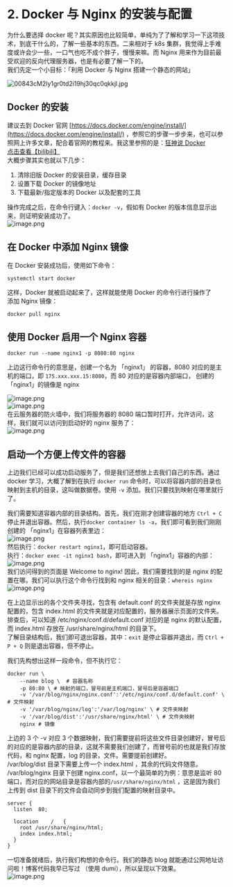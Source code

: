 # 2. Docker 与 Nginx 的安装与配置

为什么要选择 docker 呢？其实原因也比较简单，单纯为了了解和学习一下这项技术，到底干什么的，了解一些基本的东西。二来相对于 k8s 集群，我觉得上手难度或许会少一些，一口气也吃不成个胖子，慢慢来嘛。而 Nginx 用来作为目前最受欢迎的反向代理服务器，也是有必要了解一下的。<br />我们先定一个小目标：「利用 Docker 与 Nginx 搭建一个静态的网站」

![00843cM2ly1gr0td2i19hj30qc0qkkjl.jpg](https://cdn.nlark.com/yuque/0/2022/jpeg/283876/1644891756042-9ea5b756-f3d2-4bb6-9933-608ecbd6ceb2.jpeg#clientId=u4b93d9e9-dc6d-4&crop=0&crop=0&crop=1&crop=1&from=paste&height=473&id=ue41efd4d&margin=%5Bobject%20Object%5D&name=00843cM2ly1gr0td2i19hj30qc0qkkjl.jpg&originHeight=956&originWidth=948&originalType=binary&ratio=1&rotation=0&showTitle=false&size=167612&status=done&style=none&taskId=ue92d502a-aa58-46ad-90a9-e82cef64b32&title=&width=469)

## Docker 的安装

建议去到 Docker 官网 [https://docs.docker.com/engine/install/](https://docs.docker.com/engine/install/) ，参照它的步骤一步步来，也可以参照网上许多文章，配合着官网的教程来。我这里参照的是：[狂神说 Docker](https://www.bilibili.com/video/BV1og4y1q7M4?spm_id_from=333.999.0.0)<br />[点击查看【bilibili】](https://player.bilibili.com/player.html?bvid=BV1og4y1q7M4)<br />大概步骤其实也就以下几步：

1.  清除旧版 Docker 的安装目录，缓存目录
1.  设置下载 Docker 的镜像地址
1.  下载最新/指定版本的 Docker 以及配套的工具

操作完成之后，在命令行键入：`docker -v`，假如有 Docker 的版本信息显示出来，则证明安装成功了。<br />![image.png](https://cdn.nlark.com/yuque/0/2022/png/283876/1644894921353-631290b9-bb96-4d11-8a0a-268e96e70f1c.png#clientId=u4b93d9e9-dc6d-4&crop=0&crop=0&crop=1&crop=1&from=paste&height=104&id=u20619332&margin=%5Bobject%20Object%5D&name=image.png&originHeight=104&originWidth=351&originalType=binary&ratio=1&rotation=0&showTitle=false&size=7740&status=done&style=none&taskId=u477ddc34-9900-4a6c-8b30-9d4041b75b1&title=&width=351)

## 在 Docker 中添加 Nginx 镜像

在 Docker 安装成功后，使用如下命令：

```shell
systemctl start docker
```

这样，Docker 就被启动起来了，这样就能使用 Docker 的命令行进行操作了<br />添加 Nginx 镜像：

```shell
docker pull nginx
```

## 使用 Docker 启用一个 Nginx 容器

```shell
docker run --name nginx1 -p 8080:80 nginx
```

上边这行命令行的意思是，创建一个名为 「nginx1」 的容器，8080 对应的是主机的端口，即 `175.xxx.xxx.15:8080`，而 80 对应的是容器内部端口， 创建的 「nginx1」的镜像是 nginx

![image.png](https://cdn.nlark.com/yuque/0/2022/png/283876/1647243866855-0970195d-f728-4db3-875b-eb12578790e9.png#clientId=ue55f15f4-5d2e-4&crop=0&crop=0&crop=1&crop=1&from=paste&height=358&id=uf95995dc&margin=%5Bobject%20Object%5D&name=image.png&originHeight=448&originWidth=1315&originalType=binary&ratio=1&rotation=0&showTitle=false&size=638355&status=done&style=none&taskId=ufd1535b8-4021-4dac-b51f-b747760acf2&title=&width=1052)<br />![image.png](https://cdn.nlark.com/yuque/0/2022/png/283876/1647245052493-34ecda36-8481-463c-9fa6-b7758ff140af.png#clientId=ue55f15f4-5d2e-4&crop=0&crop=0&crop=1&crop=1&from=paste&height=530&id=u3ec6f87c&margin=%5Bobject%20Object%5D&name=image.png&originHeight=662&originWidth=1541&originalType=binary&ratio=1&rotation=0&showTitle=false&size=57864&status=done&style=none&taskId=u21a35d8a-c5d1-4aac-a225-149f3811662&title=&width=1232.8)<br />在云服务器的防火墙中，我们将服务器的 8080 端口暂时打开，允许访问，这样，我们就可以访问到启动好的 nginx 服务了：<br />![image.png](https://cdn.nlark.com/yuque/0/2022/png/283876/1647244039954-ca01a3d2-ab2b-4b5f-ac8e-ba9ea74ff56c.png#clientId=ue55f15f4-5d2e-4&crop=0&crop=0&crop=1&crop=1&from=paste&height=578&id=u1b92db22&margin=%5Bobject%20Object%5D&name=image.png&originHeight=722&originWidth=1291&originalType=binary&ratio=1&rotation=0&showTitle=false&size=50537&status=done&style=none&taskId=ue501f6a7-990e-46d0-ab99-7c2ba842774&title=&width=1032.8)

## 启动一个方便上传文件的容器

上边我们已经可以成功启动服务了，但是我们还想放上去我们自己的东西。通过 docker 学习，大概了解到在执行 `docker run` 命令时，可以将容器内部的目录也映射到主机的目录，这叫做数据卷。使用 `-v` 添加。我们只要找到映射在哪里就行了。

我们需要知道容器内部的目录结构。首先，我们在刚才创建容器的地方 `Ctrl + C` 停止并退出容器。然后，执行`docker container ls -a`，我们即可看到我们刚刚创建的 「nginx1」在容器列表里边：<br />![image.png](https://cdn.nlark.com/yuque/0/2022/png/283876/1647246380066-b81b5f84-1b9c-40a0-af9c-de24cdf895d0.png#clientId=ue55f15f4-5d2e-4&crop=0&crop=0&crop=1&crop=1&from=paste&height=234&id=ucc04255f&margin=%5Bobject%20Object%5D&name=image.png&originHeight=292&originWidth=864&originalType=binary&ratio=1&rotation=0&showTitle=false&size=228936&status=done&style=none&taskId=ud7f5c818-cc4b-4a76-931f-81ae3f0443f&title=&width=691.2)<br />然后执行：`docker restart nginx1`，即可启动容器。<br />执行：`docker exec -it nginx1 bash`，即可进入到 「nginx1」容器的内部：<br />![image.png](https://cdn.nlark.com/yuque/0/2022/png/283876/1647246537749-4caee4ca-ad34-4136-a6e4-7fa92fea06bb.png#clientId=ue55f15f4-5d2e-4&crop=0&crop=0&crop=1&crop=1&from=paste&height=226&id=u39a787d3&margin=%5Bobject%20Object%5D&name=image.png&originHeight=282&originWidth=1283&originalType=binary&ratio=1&rotation=0&showTitle=false&size=315859&status=done&style=none&taskId=ubfc217f5-5fe1-4274-8512-e3b12259ae4&title=&width=1026.4)<br />我们访问得到的页面是 Welcome to nginx! 因此，我们需要找到的是 nginx 的配置在哪。我们可以执行这个命令行找到和 nginx 相关的目录：`whereis nginx`<br />![image.png](https://cdn.nlark.com/yuque/0/2022/png/283876/1647246737932-5bb9092a-1397-4f0c-9727-e7f10e2d49c0.png#clientId=ue55f15f4-5d2e-4&crop=0&crop=0&crop=1&crop=1&from=paste&height=185&id=u4e0c4a2b&margin=%5Bobject%20Object%5D&name=image.png&originHeight=231&originWidth=967&originalType=binary&ratio=1&rotation=0&showTitle=false&size=193610&status=done&style=none&taskId=u7d9be08c-1b7d-4cbb-b733-4d1304641e6&title=&width=773.6)

在上边显示出的各个文件夹寻找，包含有 default.conf 的文件夹就是存放 nginx 配置的，包含 index.html 的文件夹就是对应配置的，服务器展示页面的文件夹。<br />排查后，可以知道 /etc/nginx/conf.d/default.conf 对应的是 nginx 的默认配置，而 index.html 存放在 /usr/share/nginx/html 的目录下。<br />了解目录结构后，我们即可退出容器，其中：`exit` 是停止容器并退出，而 `Ctrl + P + Q` 则是退出容器，但不停止。

我们先构想出这样一段命令，但不执行它：

```shell
docker run \
    --name blog \  # 容器名称
    -p 80:80 \ # 映射的端口，冒号前是主机端口，冒号后是容器端口
    -v '/var/blog/nginx/nginx.conf':'/etc/nginx/conf.d/default.conf' \ # 文件映射
    -v '/var/blog/nginx/log':'/var/log/nginx' \ # 文件夹映射
    -v '/var/blog/dist':'/usr/share/nginx/html' \ # 文件夹映射
    nginx # 镜像
```

上边的 3 个 -v 对应 3 个数据映射，我们需要提前将这些文件目录创建好，冒号后的对应的是容器内部的目录，这就不需要我们创建了，而冒号前的也就是我们存放代码，和 nginx 配置，log 的目录，文件。需要提前创建好。<br />/var/blog/dist 目录下需要上传一个 index.html ，其余的代码文件随意。<br />/var/blog/nginx 目录下创建 nginx.conf，以一个最简单的为例：意思是监听 80 端口，而对应的网站目录是容器内部的`/usr/share/nginx/html` ，这是因为我们上传到 dist 目录下的文件会自动同步到我们配置的映射目录中。

```shell
server {
  listen  80;

  location    /   {
    root /usr/share/nginx/html;
    index index.html;
  }
}
```

一切准备就绪后，执行我们构想的命令行。我们的静态 blog 就能通过公网地址访问啦！博客代码我早已写过 （使用 dumi），所以呈现以下效果。<br />![image.png](https://cdn.nlark.com/yuque/0/2022/png/283876/1647249021529-3be18fe6-abca-4159-bb94-deee8f34b136.png#clientId=ue55f15f4-5d2e-4&crop=0&crop=0&crop=1&crop=1&from=paste&height=640&id=u28877599&margin=%5Bobject%20Object%5D&name=image.png&originHeight=800&originWidth=1860&originalType=binary&ratio=1&rotation=0&showTitle=false&size=53041&status=done&style=none&taskId=u01bd6273-6b37-4080-8584-3f90a8d5de1&title=&width=1488)
